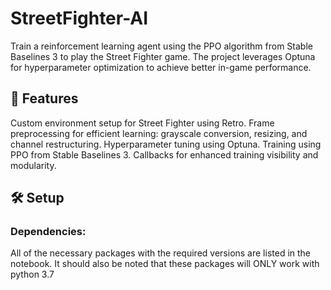# StreetFighter-AI



Train a reinforcement learning agent using the PPO algorithm from Stable Baselines 3 to play the Street Fighter game. The project leverages Optuna for hyperparameter optimization to achieve better in-game performance.

## 🚀 Features

Custom environment setup for Street Fighter using Retro.
Frame preprocessing for efficient learning: grayscale conversion, resizing, and channel restructuring.
Hyperparameter tuning using Optuna.
Training using PPO from Stable Baselines 3.
Callbacks for enhanced training visibility and modularity.


## 🛠 Setup

### Dependencies:

All of the necessary packages with the required versions are listed in the notebook. It should also be noted that these packages will ONLY work with python 3.7
